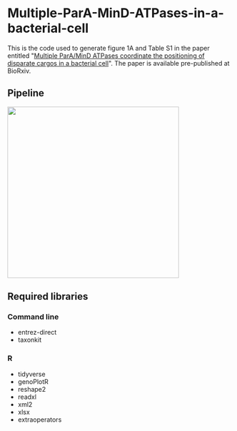 # Multiple-ParA-MinD-ATPases-in-a-bacterial-cell
This is the code used to generate figure 1A and Table S1 in the paper entitled "[Multiple ParA/MinD ATPases coordinate the positioning of disparate cargos in a bacterial cell](https://www.biorxiv.org/content/10.1101/2022.06.09.495121v1)". The paper is available pre-published at BioRxiv.

## Pipeline
<img src="https://user-images.githubusercontent.com/48771728/174669204-cc7fcc75-c2ae-4a7d-b0e0-dc94fca32056.png" height="384">

## Required libraries
### Command line
- entrez-direct
- taxonkit
### R
- tidyverse
- genoPlotR
- reshape2
- readxl
- xml2
- xlsx
- extraoperators
    
